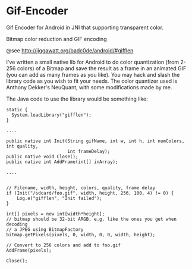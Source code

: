 # Gif-Encoder
Gif Encoder for Android in JNI that supporting transparent color.

Bitmap color reduction and GIF encoding

@see http://jiggawatt.org/badc0de/android/#gifflen

I've written a small native lib for Android to do color quantization (from 2-256 colors) of a Bitmap and save the result as a frame in an animated GIF (you can add as many frames as you like).
You may hack and slash the library code as you wish to fit your needs. The color quantizer used is Anthony Dekker's NeuQuant, with some modifications made by me.


The Java code to use the library would be something like:

    static {
      System.loadLibrary("gifflen");
    }

    ....

    public native int Init(String gifName, int w, int h, int numColors, int quality,
                           int frameDelay);
    public native void Close();
    public native int AddFrame(int[] inArray);

    ....


    // Filename, width, height, colors, quality, frame delay
    if (Init("/sdcard/foo.gif", width, height, 256, 100, 4) != 0) {
    	Log.e("gifflen", "Init failed");
    }

    int[] pixels = new int[width*height];
    // bitmap should be 32-bit ARGB, e.g. like the ones you get when decoding
    // a JPEG using BitmapFactory
    bitmap.getPixels(pixels, 0, width, 0, 0, width, height);

    // Convert to 256 colors and add to foo.gif
    AddFrame(pixels);

    Close();


